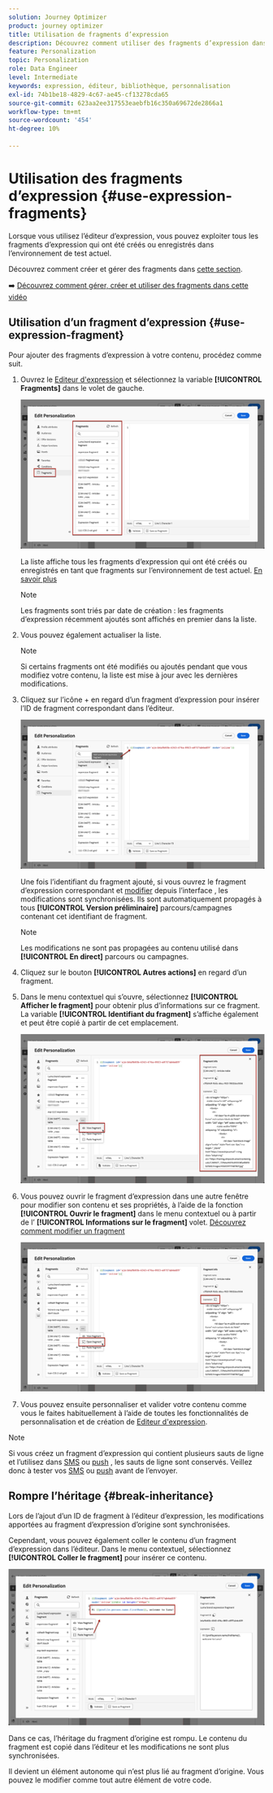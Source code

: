 ```yaml
---
solution: Journey Optimizer
product: journey optimizer
title: Utilisation de fragments d’expression
description: Découvrez comment utiliser des fragments d’expression dans le [!DNL Journey Optimizer] Éditeur d’expression.
feature: Personalization
topic: Personalization
role: Data Engineer
level: Intermediate
keywords: expression, éditeur, bibliothèque, personnalisation
exl-id: 74b1be18-4829-4c67-ae45-cf13278cda65
source-git-commit: 623aa2ee317553eaebfb16c350a69672de2866a1
workflow-type: tm+mt
source-wordcount: '454'
ht-degree: 10%

---
```


# Utilisation des fragments d’expression {#use-expression-fragments}

Lorsque vous utilisez l’éditeur d’expression, vous pouvez exploiter tous les fragments d’expression qui ont été créés ou enregistrés dans l’environnement de test actuel.

Découvrez comment créer et gérer des fragments dans [cette section](../content-management/fragments.md).

➡️ [Découvrez comment gérer, créer et utiliser des fragments dans cette vidéo](../content-management/fragments.md#video-fragments)

## Utilisation d’un fragment d’expression {#use-expression-fragment}

Pour ajouter des fragments d’expression à votre contenu, procédez comme suit.

1. Ouvrez le [Editeur d&#39;expression](personalization-build-expressions.md) et sélectionnez la variable **[!UICONTROL Fragments]** dans le volet de gauche.

   ![](assets/expression-fragments-pane.png)

   La liste affiche tous les fragments d’expression qui ont été créés ou enregistrés en tant que fragments sur l’environnement de test actuel. [En savoir plus](../content-management/fragments.md#create-expression-fragment)

   >[!NOTE]
   >
   >Les fragments sont triés par date de création : les fragments d’expression récemment ajoutés sont affichés en premier dans la liste.

1. Vous pouvez également actualiser la liste.

   >[!NOTE]
   >
   >Si certains fragments ont été modifiés ou ajoutés pendant que vous modifiez votre contenu, la liste est mise à jour avec les dernières modifications.

1. Cliquez sur l’icône + en regard d’un fragment d’expression pour insérer l’ID de fragment correspondant dans l’éditeur.

   ![](assets/expression-fragment-add.png)

   Une fois l’identifiant du fragment ajouté, si vous ouvrez le fragment d’expression correspondant et [modifier](../content-management/fragments.md#edit-fragments) depuis l’interface , les modifications sont synchronisées. Ils sont automatiquement propagés à tous **[!UICONTROL Version préliminaire]** parcours/campagnes contenant cet identifiant de fragment.

   >[!NOTE]
   >
   >Les modifications ne sont pas propagées au contenu utilisé dans **[!UICONTROL En direct]** parcours ou campagnes.

1. Cliquez sur le bouton **[!UICONTROL Autres actions]** en regard d’un fragment.

1. Dans le menu contextuel qui s’ouvre, sélectionnez **[!UICONTROL Afficher le fragment]** pour obtenir plus d’informations sur ce fragment. La variable **[!UICONTROL Identifiant du fragment]** s’affiche également et peut être copié à partir de cet emplacement.

   ![](assets/expression-fragment-view.png)

1. Vous pouvez ouvrir le fragment d’expression dans une autre fenêtre pour modifier son contenu et ses propriétés, à l’aide de la fonction **[!UICONTROL Ouvrir le fragment]** dans le menu contextuel ou à partir de l’ **[!UICONTROL Informations sur le fragment]** volet. [Découvrez comment modifier un fragment](../content-management/fragments.md#edit-fragments)

   ![](assets/expression-fragment-open.png)

1. Vous pouvez ensuite personnaliser et valider votre contenu comme vous le faites habituellement à l’aide de toutes les fonctionnalités de personnalisation et de création de [Editeur d&#39;expression](personalization-build-expressions.md).

>[!NOTE]
>
>Si vous créez un fragment d’expression qui contient plusieurs sauts de ligne et l’utilisez dans [SMS](../sms/create-sms.md#sms-content) ou [push](../push/design-push.md) , les sauts de ligne sont conservés. Veillez donc à tester vos [SMS](../sms/send-sms.md) ou [push](../push/send-push.md) avant de l’envoyer.

## Rompre l’héritage {#break-inheritance}

Lors de l’ajout d’un ID de fragment à l’éditeur d’expression, les modifications apportées au fragment d’expression d’origine sont synchronisées.

Cependant, vous pouvez également coller le contenu d’un fragment d’expression dans l’éditeur. Dans le menu contextuel, sélectionnez **[!UICONTROL Coller le fragment]** pour insérer ce contenu.

![](assets/expression-fragment-paste.png)

Dans ce cas, l’héritage du fragment d’origine est rompu. Le contenu du fragment est copié dans l’éditeur et les modifications ne sont plus synchronisées.

Il devient un élément autonome qui n’est plus lié au fragment d’origine. Vous pouvez le modifier comme tout autre élément de votre code.

